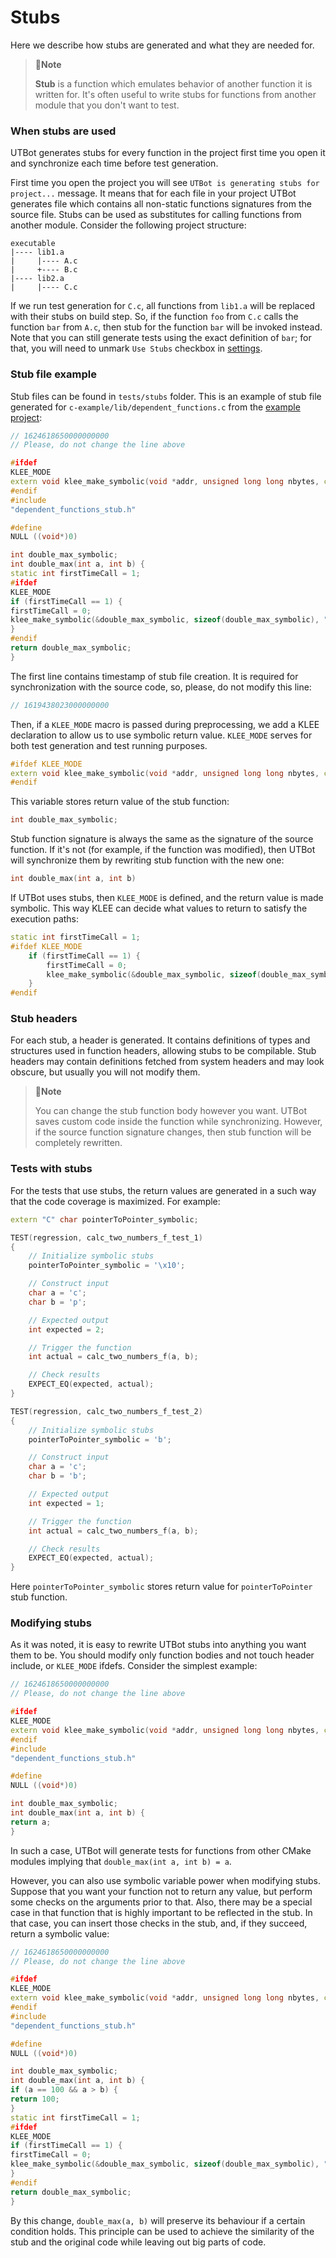 <!---
name: Stubs
route: /docs/cpp/usage/stubs
parent: Documentation
menu: Usage
description: Stubs are an important aspect of UnitTestBot that allows to replace calls to some functions.
--->

# Stubs

Here we describe how stubs are generated and what they are needed for.

> 📝**Note**
>
> **Stub** is a function which emulates behavior of another function it is written for.
> It's often useful to write stubs for functions from another module that you don't want to test.

### When stubs are used

UTBot generates stubs for every function in the project first time you open it and synchronize each time before test
generation.

First time you open the project you will see `UTBot is generating stubs for project...` message. It means that for each
file in your project UTBot generates file which contains all non-static functions signatures from the source file. Stubs
can be used as substitutes for calling functions from another module. Consider the following project structure:

```
executable
|---- lib1.a
|     |---- A.c
|     +---- B.c
|---- lib2.a
|     |---- C.c
```

If we run test generation for `C.c`, all functions from `lib1.a` will be replaced with their stubs on build step. So, if
the function `foo` from `C.c` calls the function `bar` from `A.c`, then stub for the function `bar` will be invoked
instead. Note that you can still generate tests using the exact definition of `bar`; for that, you will need to
unmark `Use Stubs` checkbox in [settings](vscode-extension-settings#use-stubs).

### Stub file example

Stub files can be found in `tests/stubs` folder. This is an example of stub file generated
for `c-example/lib/dependent_functions.c` from
the [example project](https://github.com/UnitTestBot/UTBotCpp/tree/main/integration-tests/c-example):

```cpp
// 1624618650000000000
// Please, do not change the line above

#ifdef
KLEE_MODE
extern void klee_make_symbolic(void *addr, unsigned long long nbytes, const char *name);
#endif
#include
"dependent_functions_stub.h"

#define
NULL ((void*)0)

int double_max_symbolic;
int double_max(int a, int b) {
static int firstTimeCall = 1;
#ifdef
KLEE_MODE
if (firstTimeCall == 1) {
firstTimeCall = 0;
klee_make_symbolic(&double_max_symbolic, sizeof(double_max_symbolic), "double_max_symbolic");
}
#endif
return double_max_symbolic;
}

```

The first line contains timestamp of stub file creation. It is required for synchronization with the source code, so,
please, do not modify this line:

```cpp
// 1619438023000000000
```

Then, if a `KLEE_MODE` macro is passed during preprocessing, we add a KLEE declaration to allow us to use symbolic
return value. `KLEE_MODE` serves for both test generation and test running purposes.

```cpp
#ifdef KLEE_MODE
extern void klee_make_symbolic(void *addr, unsigned long long nbytes, const char *name);
#endif
```

This variable stores return value of the stub function:

```cpp
int double_max_symbolic;
```

Stub function signature is always the same as the signature of the source function. If it's not (for example, if the
function was modified), then UTBot will synchronize them by rewriting stub function with the new one:

```cpp
int double_max(int a, int b)
```

If UTBot uses stubs, then `KLEE_MODE` is defined, and the return value is made symbolic. This way KLEE can decide what
values to return to satisfy the execution paths:

```cpp
static int firstTimeCall = 1;
#ifdef KLEE_MODE
    if (firstTimeCall == 1) {
        firstTimeCall = 0;
        klee_make_symbolic(&double_max_symbolic, sizeof(double_max_symbolic), "double_max_symbolic");
    }
#endif
```

### Stub headers

For each stub, a header is generated. It contains definitions of types and structures used in function headers, allowing
stubs to be compilable. Stub headers may contain definitions fetched from system headers and may look obscure, but
usually you will not modify them.

> 📝**Note**
>
> You can change the stub function body however you want. UTBot saves custom code inside the function while synchronizing. However, if the source function signature changes, then stub function will be completely rewritten.

### Tests with stubs

For the tests that use stubs, the return values are generated in a such way that the code coverage is maximized. For
example:

```cpp
extern "C" char pointerToPointer_symbolic;

TEST(regression, calc_two_numbers_f_test_1)
{
    // Initialize symbolic stubs
    pointerToPointer_symbolic = '\x10';

    // Construct input
    char a = 'c';
    char b = 'p';

    // Expected output
    int expected = 2;

    // Trigger the function
    int actual = calc_two_numbers_f(a, b);

    // Check results
    EXPECT_EQ(expected, actual);
}

TEST(regression, calc_two_numbers_f_test_2)
{
    // Initialize symbolic stubs
    pointerToPointer_symbolic = 'b';

    // Construct input
    char a = 'c';
    char b = 'b';

    // Expected output
    int expected = 1;

    // Trigger the function
    int actual = calc_two_numbers_f(a, b);

    // Check results
    EXPECT_EQ(expected, actual);
}
```

Here `pointerToPointer_symbolic` stores return value for `pointerToPointer` stub function.

### Modifying stubs

As it was noted, it is easy to rewrite UTBot stubs into anything you want them to be. You should modify only function
bodies and not touch header include, or `KLEE_MODE` ifdefs. Consider the simplest example:

```cpp
// 1624618650000000000
// Please, do not change the line above

#ifdef
KLEE_MODE
extern void klee_make_symbolic(void *addr, unsigned long long nbytes, const char *name);
#endif
#include
"dependent_functions_stub.h"

#define
NULL ((void*)0)

int double_max_symbolic;
int double_max(int a, int b) {
return a;
}
```

In such a case, UTBot will generate tests for functions from other CMake modules implying
that `double_max(int a, int b) = a`.

However, you can also use symbolic variable power when modifying stubs. Suppose that you want your function not to
return any value, but perform some checks on the arguments prior to that. Also, there may be a special case in that
function that is highly important to be reflected in the stub. In that case, you can insert those checks in the stub,
and, if they succeed, return a symbolic value:

```cpp
// 1624618650000000000
// Please, do not change the line above

#ifdef
KLEE_MODE
extern void klee_make_symbolic(void *addr, unsigned long long nbytes, const char *name);
#endif
#include
"dependent_functions_stub.h"

#define
NULL ((void*)0)

int double_max_symbolic;
int double_max(int a, int b) {
if (a == 100 && a > b) {
return 100;
}
static int firstTimeCall = 1;
#ifdef
KLEE_MODE
if (firstTimeCall == 1) {
firstTimeCall = 0;
klee_make_symbolic(&double_max_symbolic, sizeof(double_max_symbolic), "double_max_symbolic");
}
#endif
return double_max_symbolic;
}
```

By this change, `double_max(a, b)` will preserve its behaviour if a certain condition holds. This principle can be used
to achieve the similarity of the stub and the original code while leaving out big parts of code.